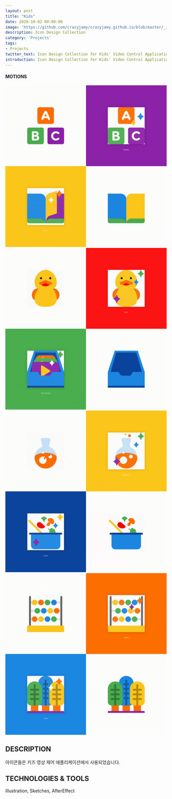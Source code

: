 ```yaml
---
layout: post
title: "Kids"
date: 2020-10-02 00:00:00
image: 'https://github.com/crazyjamy/crazyjamy.github.io/blob/master/_images/_thumbnail/icon-kids.png?raw=true'
description: Icon Design Collection
category: 'Projects'
tags:
- Projects
twitter_text: Icon Design Collection for Kids' Video Control Application
introduction: Icon Design Collection for Kids' Video Control Application
---
```


#### MOTIONS

<img src="https://github.com/crazyjamy/crazyjamy.github.io/blob/master/_images/_post/icons-kids/icon-abc-book.gif?raw=true" alt="">
<img src="https://github.com/crazyjamy/crazyjamy.github.io/blob/master/_images/_post/icons-kids/icon-duck-video-collect.gif?raw=true" alt="">
<img src="https://github.com/crazyjamy/crazyjamy.github.io/blob/master/_images/_post/icons-kids/icon-experient-cook.gif?raw=true" alt="">
<img src="https://github.com/crazyjamy/crazyjamy.github.io/blob/master/_images/_post/icons-kids/icon-game-tree.gif?raw=true" alt="">


## DESCRIPTION
아이콘들은 키즈 영상 제어 애플리케이션에서 사용되었습니다.

## TECHNOLOGIES & TOOLS
Illustration, Sketches, AfterEffect
